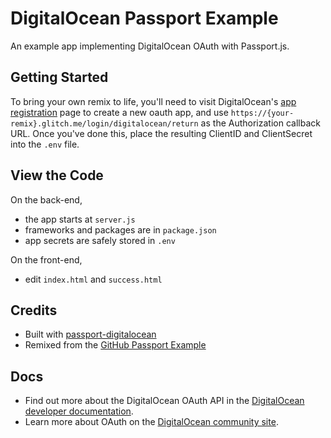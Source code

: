 DigitalOcean Passport Example
========================

An example app implementing DigitalOcean OAuth with Passport.js.

## Getting Started

To bring your own remix to life, you'll need to visit DigitalOcean's [app registration](https://cloud.digitalocean.com/settings/api/applications) page to create a new oauth app, and use `https://{your-remix}.glitch.me/login/digitalocean/return` as the Authorization callback URL.  Once you've done this, place the resulting ClientID and ClientSecret into the `.env` file. 

## View the Code

On the back-end,
- the app starts at `server.js`
- frameworks and packages are in `package.json`
- app secrets are safely stored in `.env`

On the front-end,
- edit `index.html` and `success.html`

## Credits

- Built with [passport-digitalocean](https://github.com/harbur/passport-digitalocean)
- Remixed from the [GitHub Passport Example](https://glitch.com/~github-oauth)

## Docs

- Find out more about the DigitalOcean OAuth API in the [DigitalOcean developer documentation](https://developers.digitalocean.com/documentation/oauth/).
- Learn more about OAuth on the [DigitalOcean community site](https://www.digitalocean.com/community/tutorials/an-introduction-to-oauth-2).